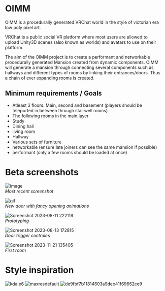 # OIMM

OIMM is a procedurally generated VRChat world in the style of victorian era low poly pixel art.

VRChat is a public social VR platform where most users are allowed to upload Unity3D scenes (also known as worlds) and avatars to use on their platform.

The aim of the OIMM project is to create a performant and networkable procedurally generated Mansion created from dynamic components.
OIMM will generate a mansion through connecting several components such as hallways and different types of rooms by linking their entrances/doors. 
Thus a chain of ever expanding rooms is created.

## Minimum requirements / Goals
 - Atleast 3 floors. Main, second and basement (players should be teleported in between through stairwell rooms)
 - The following rooms in the main layer
  - Study
  - Dining hall
  - living room
  - Hallway
 - Various sets of furniture
 - networkable (ensure late joiners can see the same mansion if possible)
 - performant (only a few rooms should be loaded at once)

# Beta screenshots
![image](https://github.com/Omega-The-III/OIMM/assets/57790446/5c78c466-3d9f-482e-aa3c-35b036d0d6f6)\
*Most recent screenshot*

![gif](https://github.com/Omega-The-III/OIMM/blob/main/Omegas%20Infinite%20Mysterious%20Mansion/Assets/0%20Images/DoorAnimationGif.gif)\
*New door with fancy opening animations*

![Screenshot 2023-08-11 222118](https://github.com/Omega-The-III/OIMM/assets/57790446/a28bccba-dc3c-494d-899e-0f15cdf27ae5)\
*Prototyping*

![Screenshot 2023-08-13 172815](https://github.com/Omega-The-III/OIMM/assets/57790446/53bcafe4-4828-4a71-9136-89500b08e34f)\
*Door trigger controles*

![Screenshot 2023-11-21 135405](https://github.com/Omega-The-III/OIMM/assets/57790446/197f525d-da0b-4c2d-8f29-695e073d394d)\
*First room*

# Style inspiration
![kdaIe6](https://github.com/Omega-The-III/OIMM/assets/57790446/b5c9a1ca-a256-4a4e-87d6-aa2087890089)
![maxresdefault](https://github.com/Omega-The-III/OIMM/assets/57790446/3bb12bc3-a613-4563-b6fb-7387ae8c72cc)
![de9fbf7b11814603a9dec41f69662ce9](https://github.com/Omega-The-III/OIMM/assets/57790446/7c078692-50c5-40b0-ab6e-4f4d62f050fb)

